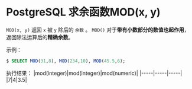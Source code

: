 # PostgreSQL 求余函数MOD(x, y)

`MOD(x, y)` 返回 `x` 被 `y` 除后的 `余数` 。 `MOD()` 对于**带有小数部分的数值也起作用**，返回除法运算后的**精确余数**。

示例：

``` sql
$ SELECT MOD(31,8), MOD(234,10), MOD(45.5,6);
```

执行结果：
|mod(integer)|mod(integer)|mod(numeric)|
|-----|-----|-----|
|7|4|3.5|
